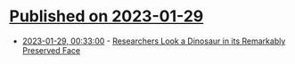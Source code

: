 # [Published on 2023-01-29](index.md)

* [2023-01-29, 00:33:00](https://soylentnews.org/article.pl?sid=23/01/28/0134226&from=rss) - [Researchers Look a Dinosaur in its Remarkably Preserved Face](https://soylentnews.org/article.pl?sid=23/01/28/0134226&from=rss)
